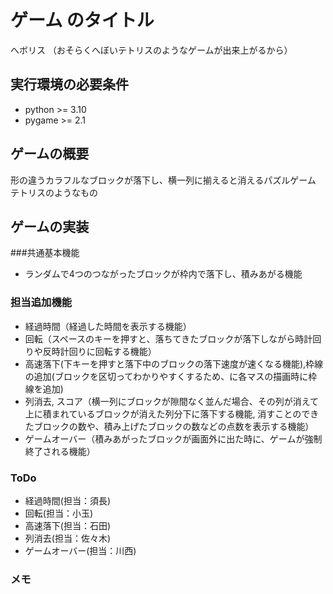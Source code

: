 # ゲーム のタイトル
へボリス
（おそらくへぼいテトリスのようなゲームが出来上がるから）
## 実行環境の必要条件
* python >= 3.10
* pygame >= 2.1

## ゲームの概要
形の違うカラフルなブロックが落下し、横一列に揃えると消えるパズルゲーム
テトリスのようなもの

## ゲームの実装
###共通基本機能
* ランダムで4つのつながったブロックが枠内で落下し、積みあがる機能

### 担当追加機能
* 経過時間（経過した時間を表示する機能）
* 回転（スペースのキーを押すと、落ちてきたブロックが落下しながら時計回りや反時計回りに回転する機能）
* 高速落下(下キーを押すと落下中のブロックの落下速度が速くなる機能),枠線の追加(ブロックを区切ってわかりやすくするため、に各マスの描画時に枠線を追加)
* 列消去, スコア（横一列にブロックが隙間なく並んだ場合、その列が消えて上に積まれているブロックが消えた列分下に落下する機能, 消すことのできたブロックの数や、積み上げたブロックの数などの点数を表示する機能）
* ゲームオーバー（積みあがったブロックが画面外に出た時に、ゲームが強制終了される機能）

### ToDo
- 経過時間(担当：須長)
- 回転(担当：小玉)
- 高速落下(担当：石田)
- 列消去(担当：佐々木)
- ゲームオーバー(担当：川西)
### メモ

